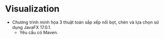 # Visualization

 - Chương trình minh họa 3 thuật toán sắp xếp nổi bọt, chèn và lựa chọn sử dụng JavaFX 17.0.1. 
   - Yêu cầu có Maven.
   
